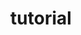 ---
layout: posts_by_category
categories: tutorial
title: tutorial
permalink: /category/tutorial
---